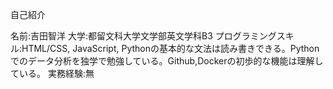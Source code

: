 自己紹介

名前:吉田智洋
大学:都留文科大学文学部英文学科B3
プログラミングスキル:HTML/CSS, JavaScript, Pythonの基本的な文法は読み書きできる。Pythonでのデータ分析を独学で勉強している。Github,Dockerの初歩的な機能は理解している。
実務経験:無
